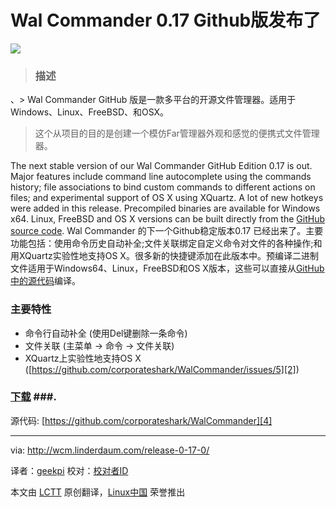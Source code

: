 Wal Commander 0.17 Github版发布了
================================================================================
![](http://wcm.linderdaum.com/wp-content/uploads/2014/09/wc21.png)

> ### 描述 ###
> 
、> Wal Commander GitHub 版是一款多平台的开源文件管理器。适用于Windows、Linux、FreeBSD、和OSX。
> 
> 这个从项目的目的是创建一个模仿Far管理器外观和感觉的便携式文件管理器。

The next stable version of our Wal Commander GitHub Edition 0.17 is out. Major features include command line autocomplete using the commands history; file associations to bind custom commands to different actions on files; and experimental support of OS X using XQuartz. A lot of new hotkeys were added in this release. Precompiled binaries are available for Windows x64. Linux, FreeBSD and OS X versions can be built directly from the [GitHub source code][1].
Wal Commander 的下一个Github稳定版本0.17 已经出来了。主要功能包括：使用命令历史自动补全;文件关联绑定自定义命令对文件的各种操作;和用XQuartz实验性地支持OS X。很多新的快捷键添加在此版本中。预编译二进制文件适用于Windows64、Linux，FreeBSD和OS X版本，这些可以直接从[GitHub中的源代码][1]编译。

### 主要特性 ###

- 命令行自动补全 (使用Del键删除一条命令)
- 文件关联 (主菜单 -> 命令 -> 文件关联)
- XQuartz上实验性地支持OS X ([https://github.com/corporateshark/WalCommander/issues/5][2])

### [下载][3] ###.

源代码: [https://github.com/corporateshark/WalCommander][4]


--------------------------------------------------------------------------------

via: http://wcm.linderdaum.com/release-0-17-0/

译者：[geekpi](https://github.com/geekpi)
校对：[校对者ID](https://github.com/校对者ID)

本文由 [LCTT](https://github.com/LCTT/TranslateProject) 原创翻译，[Linux中国](http://linux.cn/) 荣誉推出

[1]:https://github.com/corporateshark/WalCommander/releases
[2]:https://github.com/corporateshark/WalCommander/issues/5
[3]:http://wcm.linderdaum.com/downloads/
[4]:https://github.com/corporateshark/WalCommander